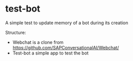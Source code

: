 # test-bot

 A simple test to update memory of a bot during its creation
 
 Structure:
 - Webchat is a clone from https://github.com/SAPConversationalAI/Webchat/
 - Test-bot a simple app to test the bot
